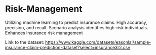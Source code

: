 # Risk-Management
Utilizing machine learning to predict insurance claims. High accuracy, precision, and recall. Scenario analysis identifies high-risk individuals. Enhances insurance risk management


Link to the dataset:
https://www.kaggle.com/datasets/easonlai/sample-insurance-claim-prediction-dataset?select=insurance3r2.csv
